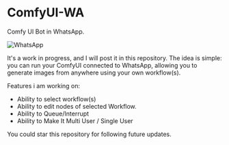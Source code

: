 # ComfyUI-WA
Comfy UI Bot in WhatsApp.

![WhatsApp](https://github.com/user-attachments/assets/a1f9faa8-4704-4928-8a75-fb7ada4956ad)

It's a work in progress, and I will post it in this repository. The idea is simple: you can run your ComfyUI connected to WhatsApp, allowing you to generate images from anywhere using your own workflow(s).

Features i am working on:

- Ability to select workflow(s)
- Ability to edit nodes of selected Workflow.
- Ability to Queue/Interrupt
- Ability to Make It Multi User / Single User 

You could star this repository for following future updates.
